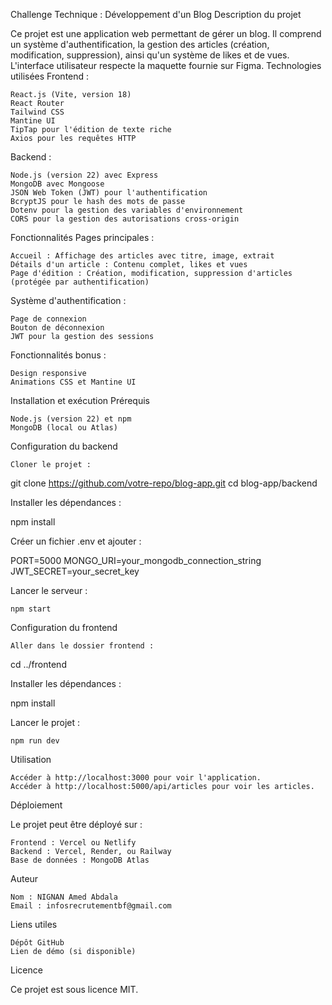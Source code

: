 Challenge Technique : Développement d'un Blog
Description du projet

Ce projet est une application web permettant de gérer un blog. Il comprend un système d'authentification, la gestion des articles (création, modification, suppression), ainsi qu'un système de likes et de vues. L'interface utilisateur respecte la maquette fournie sur Figma.
Technologies utilisées
Frontend :

    React.js (Vite, version 18)
    React Router
    Tailwind CSS
    Mantine UI
    TipTap pour l'édition de texte riche
    Axios pour les requêtes HTTP

Backend :

    Node.js (version 22) avec Express
    MongoDB avec Mongoose
    JSON Web Token (JWT) pour l'authentification
    BcryptJS pour le hash des mots de passe
    Dotenv pour la gestion des variables d'environnement
    CORS pour la gestion des autorisations cross-origin

Fonctionnalités
Pages principales :

    Accueil : Affichage des articles avec titre, image, extrait
    Détails d'un article : Contenu complet, likes et vues
    Page d'édition : Création, modification, suppression d'articles (protégée par authentification)

Système d'authentification :

    Page de connexion
    Bouton de déconnexion
    JWT pour la gestion des sessions

Fonctionnalités bonus :

    Design responsive
    Animations CSS et Mantine UI

Installation et exécution
Prérequis

    Node.js (version 22) et npm
    MongoDB (local ou Atlas)

Configuration du backend

    Cloner le projet :

git clone https://github.com/votre-repo/blog-app.git
cd blog-app/backend

Installer les dépendances :

npm install

Créer un fichier .env et ajouter :

PORT=5000
MONGO_URI=your_mongodb_connection_string
JWT_SECRET=your_secret_key

Lancer le serveur :

    npm start

Configuration du frontend

    Aller dans le dossier frontend :

cd ../frontend

Installer les dépendances :

npm install

Lancer le projet :

    npm run dev

Utilisation

    Accéder à http://localhost:3000 pour voir l'application.
    Accéder à http://localhost:5000/api/articles pour voir les articles.

Déploiement

Le projet peut être déployé sur :

    Frontend : Vercel ou Netlify
    Backend : Vercel, Render, ou Railway
    Base de données : MongoDB Atlas

Auteur

    Nom : NIGNAN Amed Abdala
    Email : infosrecrutementbf@gmail.com

Liens utiles

    Dépôt GitHub
    Lien de démo (si disponible)

Licence

Ce projet est sous licence MIT.